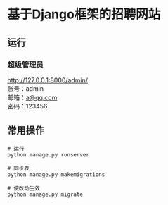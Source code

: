 # 基于Django框架的招聘网站  

## 运行  

### 超级管理员  

http://127.0.0.1:8000/admin/  
账号：admin  
邮箱：a@qq.com  
密码：123456  


## 常用操作  

```
# 运行
python manage.py runserver

# 同步表
python manage.py makemigrations

# 使改动生效
python manage.py migrate
```
